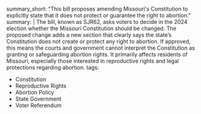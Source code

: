 summary_short: "This bill proposes amending Missouri's Constitution to explicitly state that it does not protect or guarantee the right to abortion."
summary: |
  The bill, known as SJR62, asks voters to decide in the 2024 election whether the Missouri Constitution should be changed. The proposed change adds a new section that clearly says the state’s Constitution does not create or protect any right to abortion. If approved, this means the courts and government cannot interpret the Constitution as granting or safeguarding abortion rights. It primarily affects residents of Missouri, especially those interested in reproductive rights and legal protections regarding abortion.
tags:
  - Constitution
  - Reproductive Rights
  - Abortion Policy
  - State Government
  - Voter Referendum
